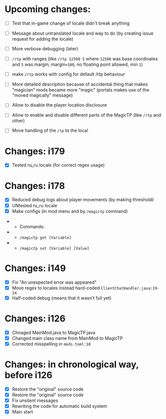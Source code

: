 # Upcoming changes:
- [ ] Test that in-game change of locale didn't break anything
- [ ] Message about untranslated locale and way to do (by creating issue request for adding the locale)
- [ ] More verbose debugging (later)
- [ ] `/rtp` with ranges (like `/rtp 12500 5` where `12500` was base coordinates and `5` was margin; margin`×100`, no floating point allowed, min `1`)
- [ ] make `/rtp` works with config for default /rtp behaviour 
- [ ] More detailed description because of accidental thing that makes "magician" mods became more "magic" (portals makes use of the "moved magically" message)
- [ ] Allow to disable the player location disclosure
- [ ] Allow to enable and disable different parts of the MagicTP (like `/rtp` and other)
- [ ] Move handling of the `/tp` to the local


# Changes: i179
- [x] Tested ru_ru locale (for correct regex usage)

# Changes: i178
- [x] Reduced debug logs about player movements (by making threshold)
- [x] UNtested ru_ru locale
- [x] Make configs (in mod menu and by `/magictp` command)
- - Commands:
- - `/magictp get [Variable]`
- - `/magictp set [Variable] [Value]`

# Changes: i149
- [x] Fix "An unexpected error was appeared"
- [x] Move regex to locales instead hard-coded `ClientChatHandler.java:19-24`
- [x] Half-coded debug (means that it wasn't full yet)

# Changes: i126
- [x] Chnaged MainMod.java to MagicTP.java
- [x] Changed main class name from MainMod to MagicTP
- [x] Corrected misspelling in `mods.toml:10`

# Changes: in chronological way, before i126
- [x] Restore the "original" source code
- [x] Restore the "original" source code
- [x] Fix unsilent messages
- [x] Rewriting the code for automatic build system
- [x] Main start